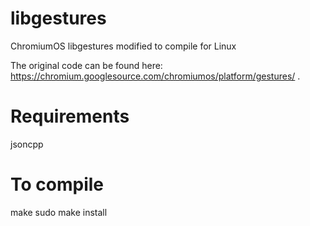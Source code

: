 libgestures
===========

ChromiumOS libgestures modified to compile for Linux

The original code can be found here: https://chromium.googlesource.com/chromiumos/platform/gestures/ .

Requirements
===========
jsoncpp

To compile
===========
make
sudo make install
